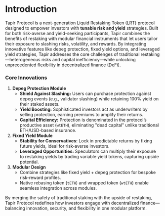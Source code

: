# Introduction

Tapir Protocol is a next-generation Liquid Restaking Token (LRT) protocol designed to empower investors with **tunable risk and yield** strategies. Built for both risk-averse and yield-seeking participants, Tapir combines the benefits of restaking with modular financial instruments that let users tailor their exposure to slashing risks, volatility, and rewards. By integrating innovative features like depeg protection, fixed yield options, and leveraged yield strategies, Tapir addresses the core challenges of traditional restaking—heterogeneous risks and capital inefficiency—while unlocking unprecedented flexibility in decentralized finance (DeFi).

### **Core Innovations**

1. **Depeg Protection Module**
   * **Shield Against Slashing:** Users can purchase protection against depeg events (e.g., validator slashing) while retaining 100% yield on their staked assets.
   * **Yield Boosting:** Sophisticated investors act as underwriters by selling protection, earning premiums to amplify their returns.
   * **Capital Efficiency:** Protection is denominated in the protocol’s productive asset (`wtETH`), eliminating "dead capital" unlike traditional ETH/USD-based insurance.
2. **Fixed Yield Module**
   * **Stability for Conservatives:** Lock in predictable returns by fixing future yields, ideal for risk-averse investors.
   * **Leveraged Opportunities:** Speculators can multiply their exposure to restaking yields by trading variable yield tokens, capturing upside potential.
3. **Modular Design**
   * Combine strategies like fixed yield + depeg protection for bespoke risk-reward profiles.
   * Native rebasing token (`tETH`) and wrapped token (`wtETH`) enable seamless integration across modules.

By merging the safety of traditional staking with the upside of restaking, Tapir Protocol redefines how investors engage with decentralized finance—balancing innovation, security, and flexibility in one modular platform.
